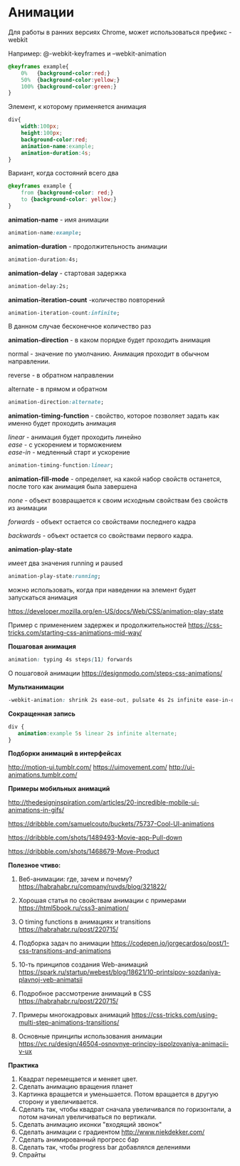 # Анимации

Для работы в ранних версиях Chrome, может использоваться префикс  -webkit

Например:
@-webkit-keyframes  и –webkit-animation

```css
@keyframes example{
    0%   {background-color:red;}
    50%  {background-color:yellow;}
    100% {background-color:green;}
}
```

Элемент, к которому применяется анимация 

```css
div{
    width:100px;
    height:100px;
    background-color:red;
    animation-name:example;
    animation-duration:4s;
}
```

Вариант, когда состояний всего два

```css
@keyframes example {
    from {background-color: red;}
    to {background-color: yellow;}
}
```

**animation-name** - имя анимации

```css
animation-name:example;
```
**animation-duration** - продолжительность анимации

```css
animation-duration:4s;
```

**animation-delay** - стартовая задержка

```css
animation-delay:2s;  
```

**animation-iteration-count** -количество повторений

```css
animation-iteration-count:infinite;  
```
В данном случае бесконечное количество раз


**animation-direction** - в каком порядке будет проходить анимация

normal - значение по умолчанию. Анимация проходит в обычном направлении.

reverse - в обратном направлении

alternate - в прямом и обратном

```css
animation-direction:alternate;
```

**animation-timing-function** - свойство, которое позволяет задать как именно будет проходить анимация

*linear* - анимация будет проходить линейно<BR>
*ease*   - с ускорением и торможением<BR>
*ease-in* - медленный старт и ускорение<BR>

```css
animation-timing-function:linear;
```

**animation-fill-mode** - определяет, на какой набор свойств останется, после того как анимация была завершена

*none* - объект возвращается к своим исходным свойствам без свойств из анимации

*forwards* - объект остается со свойствами последнего кадра

*backwards* - объект остается со свойствами первого кадра.

**animation-play-state**

имеет два значения running и paused

```css
animation-play-state:running;
```

можно использовать, когда при наведении на элемент будет запускаться анимация

https://developer.mozilla.org/en-US/docs/Web/CSS/animation-play-state

Пример с применением задержек и продолжительностей
https://css-tricks.com/starting-css-animations-mid-way/

**Пошаговая анимация**
```css
animation: typing 4s steps(11) forwards
```

О пошаговой анимации
https://designmodo.com/steps-css-animations/


**Мультианимации**

```css
-webkit-animation: shrink 2s ease-out, pulsate 4s 2s infinite ease-in-out;
```

**Сокращенная запись**

```css
div {
   animation:example 5s linear 2s infinite alternate;
}
```

**Подборки анимаций в интерфейсах**

http://motion-ui.tumblr.com/
https://uimovement.com/
http://ui-animations.tumblr.com/


**Примеры мобильных анимаций**

http://thedesigninspiration.com/articles/20-incredible-mobile-ui-animations-in-gifs/

https://dribbble.com/samuelcouto/buckets/75737-Cool-UI-animations

https://dribbble.com/shots/1489493-Movie-app-Pull-down

https://dribbble.com/shots/1468679-Move-Product


**Полезное чтиво:**

1. Веб-анимации: где, зачем и почему?  
https://habrahabr.ru/company/ruvds/blog/321822/

2. Хорошая статья по свойствам анимации с примерами https://html5book.ru/css3-animation/

3. О timing functions в анимациях и transitions
https://habrahabr.ru/post/220715/

4. Подборка задач по анимации
https://codepen.io/jorgecardoso/post/1-css-transitions-and-animations

5. 10-ть принципов создания Web-анимаций
https://spark.ru/startup/webest/blog/18621/10-printsipov-sozdaniya-plavnoj-veb-animatsii

6. Подробное рассмотрение анимаций в CSS
https://habrahabr.ru/post/220715/

7. Примеры многокадровых анимаций
https://css-tricks.com/using-multi-step-animations-transitions/

8. Основные принципы использования анимации
https://vc.ru/design/46504-osnovnye-principy-ispolzovaniya-animacii-v-ux



**Практика**
1.	Квадрат перемещается и меняет цвет.
2.	Сделать анимацию вращения планет
3.	Картинка вращается и уменьшается. Потом 
вращается в другую сторону и увеличивается.
4. Сделать так, чтобы квадрат сначала увеличивался по горизонтали, а потом начинал увеличиваться по вертикали.
5. Сделать анимацию иконки "входящий звонок"
6.	Сделать анимации с градиентом http://www.niekdekker.com/
7.	Сделать анимированный прогресс бар
8.	Сделать так, чтобы progress bar добавлялся делениями
9.	Спрайты








